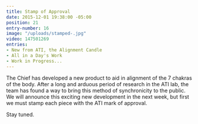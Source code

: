 ```yaml
---
title: Stamp of Approval
date: 2015-12-01 19:38:00 -05:00
position: 21
entry-number: 16
image: "/uploads/stamped-.jpg"
video: 147501269
entries:
- New from ATI, the Alignment Candle
- All in a Day's Work
- Work in Progress...
---
```


The Chief has developed a new product to aid in alignment of the 7 chakras of the body. After a long and arduous period of research in the ATI lab, the team has found a way to bring this method of synchronicity to the public. We will announce this exciting new development in the next week, but first we must stamp each piece with the ATI mark of approval.

Stay tuned.
